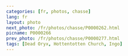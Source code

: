 ```yaml
---
categories: [fr, photos, chasse]
lang: fr
layout: photo
next_photo: /fr/photos/chasse/P0000262.html
picname: P0000266
prev_photo: /fr/photos/chasse/P0000277.html
tags: [Dead Oryx, Hottentotten Church, Ingo]
---
```

